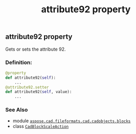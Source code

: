 ﻿---
title: attribute92 property
second_title: Aspose.CAD for Python via .NET API References
description: 
type: docs
weight: 70
url: /aspose.cad.fileformats.cad.cadobjects.blocks/cadblockscaleaction/attribute92/
is_root: false
---

## attribute92 property


Gets or sets the attribute 92.
### Definition:
```python
@property
def attribute92(self):
    ...
@attribute92.setter
def attribute92(self, value):
    ...
```

### See Also
* module [`aspose.cad.fileformats.cad.cadobjects.blocks`](../../)
* class [`CadBlockScaleAction`](/cad/python-net/aspose.cad.fileformats.cad.cadobjects.blocks/cadblockscaleaction)
